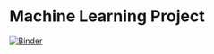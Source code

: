 # Machine Learning Project



[![Binder](https://mybinder.org/badge_logo.svg)](https://mybinder.org/v2/gh/SyedSubhan12/ML-Projects/HEAD)
